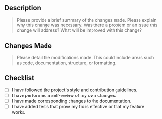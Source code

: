 ## Description

> Please provide a brief summary of the changes made. Please explain why
> this change was necessary. Was there a problem or an issue this change
> will address? What will be improved with this change?

## Changes Made

> Please detail the modifications made. This could include areas such as
> code, documentation, structure, or formatting.

## Checklist

- [ ] I have followed the project's style and contribution guidelines.
- [ ] I have performed a self-review of my own changes.
- [ ] I have made corresponding changes to the documentation.
- [ ] I have added tests that prove my fix is effective or that my feature works.
